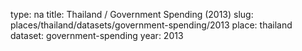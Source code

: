 type: na
title: Thailand / Government Spending (2013)
slug: places/thailand/datasets/government-spending/2013
place: thailand
dataset: government-spending
year: 2013
